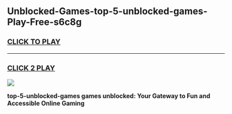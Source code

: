 
## Unblocked-Games-top-5-unblocked-games-Play-Free-s6c8g
<h3>
<a href="https://premium76.site?title=top-5-unblocked-games&ref=17A">CLICK TO PLAY</a></h3>
<hr>

<h3>
<a href="https://premium76.site?title=top-5-unblocked-games&ref=17A">CLICK 2 PLAY</a>
  
</h3>

<a href="https://premium76.site?title=top-5-unblocked-games&ref=17A"><img src="https://clearcache.store/games.png"></a>


**top-5-unblocked-games games unblocked: Your Gateway to Fun and Accessible Online Gaming**
